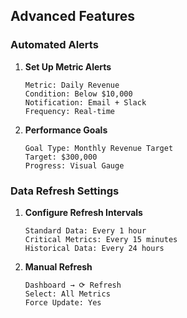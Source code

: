 ## Advanced Features

### Automated Alerts

1. **Set Up Metric Alerts**
   ```
   Metric: Daily Revenue
   Condition: Below $10,000
   Notification: Email + Slack
   Frequency: Real-time
   ```

2. **Performance Goals**
   ```
   Goal Type: Monthly Revenue Target
   Target: $300,000
   Progress: Visual Gauge
   ```

### Data Refresh Settings

1. **Configure Refresh Intervals**
   ```
   Standard Data: Every 1 hour
   Critical Metrics: Every 15 minutes
   Historical Data: Every 24 hours
   ```

2. **Manual Refresh**
   ```
   Dashboard → ⟳ Refresh
   Select: All Metrics
   Force Update: Yes
   ```
